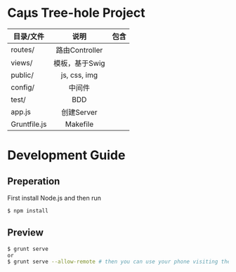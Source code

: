Caμs Tree-hole Project
==============

|  目录/文件   |      说明      |      包含       |
| ------------ |:--------------:| --------------- |
| routes/      | 路由Controller |                 |
| views/       | 模板，基于Swig |                 |
| public/      | js, css, img   |                 |
| config/      | 中间件         |                 |
| test/        | BDD            |                 |
| app.js       | 创建Server     |                 |
| Gruntfile.js | Makefile       |                 |

# Development Guide
## Preperation
First install Node.js and then run
```bash
$ npm install
```

## Preview
```bash
$ grunt serve
or
$ grunt serve --allow-remote # then you can use your phone visiting the site
```
